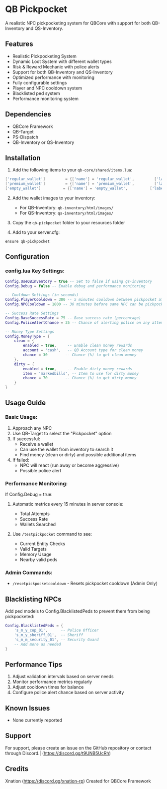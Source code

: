 # QB Pickpocket

A realistic NPC pickpocketing system for QBCore with support for both QB-Inventory and QS-Inventory.

## Features
- Realistic Pickpocketing System
- Dynamic Loot System with different wallet types
- Risk & Reward Mechanic with police alerts
- Support for both QB-Inventory and QS-Inventory
- Optimized performance with monitoring
- Fully configurable settings
- Player and NPC cooldown system
- Blacklisted ped system
- Performance monitoring system

## Dependencies
- QBCore Framework
- QB-Target
- PS-Dispatch
- QB-Inventory or QS-Inventory

## Installation

1. Add the following items to your `qb-core/shared/items.lua`:
```lua
['regular_wallet']         = {['name'] = 'regular_wallet',         ['label'] = 'Regular Wallet',         ['weight'] = 250,   ['type'] = 'item',   ['image'] = 'wallet.png',         ['unique'] = true,    ['useable'] = true,    ['shouldClose'] = true,    ['combinable'] = nil,   ['description'] = 'A standard leather wallet'},
['premium_wallet']         = {['name'] = 'premium_wallet',         ['label'] = 'Premium Wallet',         ['weight'] = 300,   ['type'] = 'item',   ['image'] = 'wallet_premium.png', ['unique'] = true,    ['useable'] = true,    ['shouldClose'] = true,    ['combinable'] = nil,   ['description'] = 'A high-end designer wallet'},
['empty_wallet']          = {['name'] = 'empty_wallet',          ['label'] = 'Empty Wallet',          ['weight'] = 200,   ['type'] = 'item',   ['image'] = 'wallet_empty.png',   ['unique'] = true,    ['useable'] = true,    ['shouldClose'] = true,    ['combinable'] = nil,   ['description'] = 'An empty wallet'}
```

2. Add the wallet images to your inventory:
   - For QB-Inventory: `qb-inventory/html/images/`
   - For QS-Inventory: `qs-inventory/html/images/`

3. Copy the `qb-pickpocket` folder to your resources folder

4. Add to your server.cfg:
```
ensure qb-pickpocket
```

## Configuration

### config.lua Key Settings:

```lua
Config.UseQBInventory = true -- Set to false if using qs-inventory
Config.Debug = false -- Enable debug and performance monitoring

-- Cooldown Settings (in seconds)
Config.PlayerCooldown = 300 -- 5 minutes cooldown between pickpocket attempts
Config.NPCCooldown = 1800 -- 30 minutes before same NPC can be pickpocketed again

-- Success Rate Settings
Config.BaseSuccessRate = 75 -- Base success rate (percentage)
Config.PoliceAlertChance = 35 -- Chance of alerting police on any attempt

-- Money Type Settings
Config.MoneyType = {
    clean = {
        enabled = true,     -- Enable clean money rewards
        account = 'cash',   -- QB Account type for clean money
        chance = 30        -- Chance (%) to get clean money
    },
    dirty = {
        enabled = true,     -- Enable dirty money rewards
        item = 'markedbills', -- Item to use for dirty money
        chance = 70        -- Chance (%) to get dirty money
    }
}
```

## Usage Guide

### Basic Usage:
1. Approach any NPC
2. Use QB-Target to select the "Pickpocket" option
3. If successful:
   - Receive a wallet
   - Can use the wallet from inventory to search it
   - Find money (clean or dirty) and possible additional items
4. If failed:
   - NPC will react (run away or become aggressive)
   - Possible police alert

### Performance Monitoring:
If Config.Debug = true:
1. Automatic metrics every 15 minutes in server console:
   - Total Attempts
   - Success Rate
   - Wallets Searched

2. Use `/testpickpocket` command to see:
   - Current Entity Checks
   - Valid Targets
   - Memory Usage
   - Nearby valid peds

### Admin Commands:
- `/resetpickpocketcooldown` - Resets pickpocket cooldown (Admin Only)

## Blacklisting NPCs
Add ped models to Config.BlacklistedPeds to prevent them from being pickpocketed:
```lua
Config.BlacklistedPeds = {
    's_m_y_cop_01',      -- Police Officer
    's_m_y_sheriff_01',  -- Sheriff
    's_m_m_security_01', -- Security Guard
    -- Add more as needed
}
```

## Performance Tips
1. Adjust validation intervals based on server needs
2. Monitor performance metrics regularly
3. Adjust cooldown times for balance
4. Configure police alert chance based on server activity

## Known Issues
- None currently reported

## Support
For support, please create an issue on the GitHub repository or contact through Discord.|
(https://discord.gg/t9UNB5UcRh)

## Credits
Xnation (https://discord.gg/xnation-rp)
Created for QBCore Framework
